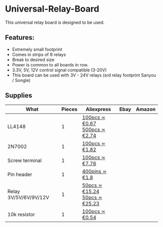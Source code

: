 # Universal-Relay-Board
This universal relay board is designed to be used. 
## Features:
- Extremely small footprint
- Comes in strips of 8 relays
- Break to desired size
- Power is common to all boards in row.
- 3.3V, 5V, 12V control signal compatible (3-20V)
- This board can be used with 3V - 24V relays (srd relay footprint Sanyou / Songle)
## Supplies
| What                  | Pieces | Aliexpress                                                                                                                                    | Ebay | Amazon |
| --------------------- | ------ | --------------------------------------------------------------------------------------------------------------------------------------------- | ---- | ------ |
| LL4148                | 1      | [100pcs ≃ €0.67](https://www.aliexpress.com/item/4000823542989.html) <br>  [500pcs ≃ €2.74](https://www.aliexpress.com/item/32825712013.html) |      |        |
| 2N7002                | 1      | [100pcs ≃ €1.82](https://www.aliexpress.com/item/2029421500.html)                                                                             |      |        |
| Screw terminal        | 1      | [100pcs ≃ €7.76](https://www.aliexpress.com/item/32658604595.html)                                                                            |      |        |
| Pin header            | 1      | [400pins ≃ €1.8](https://www.aliexpress.com/item/4000597872384.html)                                                                          |      |        |
| Relay 3V/5V/6V/9V/12V | 1      | [50pcs ≃ €15.24](https://www.aliexpress.com/item/32283519114.html)<br>[50pcs ≃ €25.23](https://www.aliexpress.com/item/4000386576222.html)    |
| 10k resistor          | 1      | [100pcs ≃ €0.54](https://www.aliexpress.com/item/32979436610.html)                                                                                          |